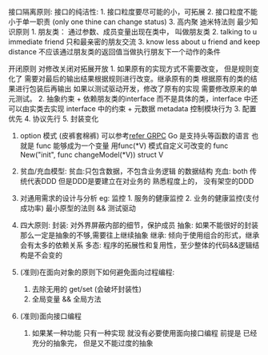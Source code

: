 接口隔离原则:
    接口的纯洁性:
        1. 接口粒度要尽可能的小，可拓展
        2. 接口粒度不能小于单一职责 (only one thine can change status)
        3. 高内聚 
迪米特法则
    最少知识原则
    1. 朋友类：
        通过参数、成员变量出现在类中， 叫做朋友类
    2. talking to u immediate friend 只和最亲密的朋友交流
    3. know less about u friend and keep distance 不应该通过朋友类的返回值当做执行朋友下一个动作的条件
    
开闭原则
    对修改关闭对拓展开放
    1. 如果原有的实现方式不需要改变， 但是规则变化了 需要对最后的输出结果根据规则进行改变。继承原有的类 根据原有的类的结果进行包装后再输出
        如果以测试驱动开发，修改了原有的实现 需要修改原来的单元测试。
    2. 抽象约束
        + 依赖朋友类的interface 而不是具体的类，interface 中还可以由实类去实现 interface 中的约束
        + 元数据 metadata 控制模块行为
    3. 配置优先
    4. 协议先行
    5. 封装变化

1. option 模式 (皮裤套棉裤) 可以参考[refer GRPC](https://github.com/grpc/grpc-go)
   Go 是支持头等函数的语言 也就是 func 能够成为一个变量
   用func(*V) 模式自定义可改变的 func
   New("init", func changeModel(*V)) struct V

2. 贫血/充血模型:
    贫血:只包含数据，不包含业务逻辑 的数据结构
    充血: both 传统代表DDD 但是DDD是要建立在对业务的 熟悉程度上的， 没有架空的DDD
    
3. 对通用需求的设计与分析
    eg: 监控
        1. 服务的健康监控
        2. 业务的健康监控(支付成功率)
            最小原型的法则 && 测试驱动
4. 四大原则:
    封装: 对外界屏蔽内部的细节，保护成员
    抽象: 如果不能很好的封装那么一定是抽象的不够,需要往上继续抽象
    继承: 倾向于使用组合的形式，继承会有太多的依赖关系
    多态: 程序的拓展性和复用性，至少整体的代码&&逻辑结构是不会变的
    
5. (准则)在面向对象的原则下如何避免面向过程编程:
    1. 去除无用的 get/set (会破坏封装性)
    2. 全局变量 && 全局方法 

6. (准则)面向接口编程
    1. 如果某一种功能 只有一种实现 就没有必要使用面向接口编程
    前提是 已经充分的抽象完， 但是又不能过度的抽象
    
    
    
    
    
